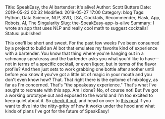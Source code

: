 Title: SpeakEasy, the AI bartender: it's alive!
Author: Scott Butters
Date: 2019-05-23 00:32
Modified: 2019-05-27 17:00
Category: blog
Tags: Python, Data Science, NLP, SVD, LSA, Cocktails, Recommender, Flask, App, Robots, AI, The Singularity
Slug: the-SpeakEasy-app-is-alive
Summary: I wrote an app that uses NLP and really cool math to suggest cocktails!
Status: published

This one'll be short and sweet. For the past few weeks I've been consumed by a project to build an AI bot that emulates my favorite kind of experience with a bartender. You know that thing where you're hanging out in a schmancy speakeasy and the bartender asks you what you'd like to have—not in terms of a specific cocktail, or even liquor, but in terms of the flavor profile? And then just sets to work grabbing one bottle after another until before you know it you've got a little bit of magic in your mouth and you don't even know how? That. That right there is the epitome of mixology, as far as I'm concerned. That's "the speakeasy experience." That's what I've sought to recreate with this app. Am I done? No, of course not! But I've got a working prototype out and exposed to the world and I'm too excited to keep quiet about it. So [check it out](http://speakeasy-ai-bartender.herokuapp.com/), and head on over to [this post](http://scottbutters.com/articles/2019/05/27/Speakeasy-AI-Bartender/) if you want to dive into the nitty-gritty of how it works under the hood and what kinds of plans I've got for the future of SpeakEasy! 

